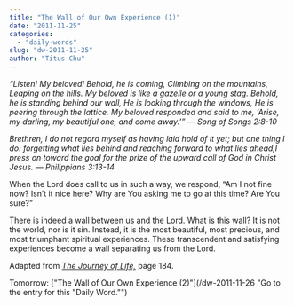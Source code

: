 ```yaml
---
title: "The Wall of Our Own Experience (1)"
date: "2011-11-25"
categories: 
  - "daily-words"
slug: "dw-2011-11-25"
author: "Titus Chu"
---
```


_“Listen! My beloved! Behold, he is coming, Climbing on the mountains, Leaping on the hills. My beloved is like a gazelle or a young stag. Behold, he is standing behind our wall, He is looking through the windows, He is peering through the lattice. My beloved responded and said to me, ‘Arise, my darling, my beautiful one, and come away.’” — Song of Songs 2:8-10_

_Brethren, I do not regard myself as having laid hold of it yet; but one thing I do: forgetting what lies behind and reaching forward to what lies ahead,I press on toward the goal for the prize of the upward call of God in Christ Jesus. — Philippians 3:13-14_

When the Lord does call to us in such a way, we respond, “Am I not fine now? Isn’t it nice here? Why are You asking me to go at this time? Are You sure?”

There is indeed a wall between us and the Lord. What is this wall? It is not the world, nor is it sin. Instead, it is the most beautiful, most precious, and most triumphant spiritual experiences. These transcendent and satisfying experiences become a wall separating us from the Lord.

Adapted from _[The Journey of Life,](/book-journey "Go to the listing for this book.")_ page 184.

Tomorrow: ["The Wall of Our Own Experience (2)"](/dw-2011-11-26 "Go to the entry for this "Daily Word."")
